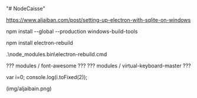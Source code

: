 "# NodeCaisse" 

https://www.aljaiban.com/post/setting-up-electron-with-sqlite-on-windows

npm install --global --production windows-build-tools

npm install electron-rebuild

.\node_modules\.bin\electron-rebuild.cmd



??? modules / font-awesome ???
??? modules / virtual-keyboard-master ???



var i=0;
console.log(i.toFixed(2));



(img/aljaibain.png)
